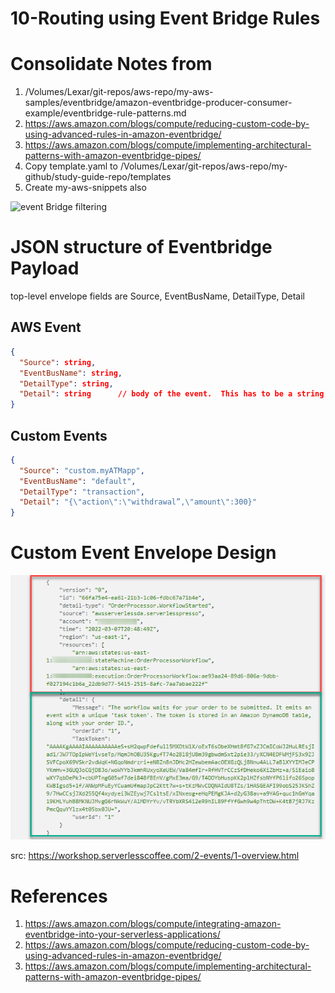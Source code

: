 # 10-Routing using Event Bridge Rules

# Consolidate Notes from
1. /Volumes/Lexar/git-repos/aws-repo/my-aws-samples/eventbridge/amazon-eventbridge-producer-consumer-example/eventbridge-rule-patterns.md
1. https://aws.amazon.com/blogs/compute/reducing-custom-code-by-using-advanced-rules-in-amazon-eventbridge/
1. https://aws.amazon.com/blogs/compute/implementing-architectural-patterns-with-amazon-eventbridge-pipes/
1. Copy template.yaml to /Volumes/Lexar/git-repos/aws-repo/my-github/study-guide-repo/templates
1. Create my-aws-snippets also


<img src="./images/eventbridge-content-filtering-1.png" title="event Bridge filtering" width="900"/>

# JSON structure of Eventbridge Payload

top-level envelope fields are Source, EventBusName, DetailType, Detail

## AWS Event

```json
{
  "Source": string,
  "EventBusName": string,
  "DetailType": string,
  "Detail": string      // body of the event.  This has to be a string
}
```

## Custom Events

```json
{
  "Source": "custom.myATMapp",
  "EventBusName": "default",
  "DetailType": "transaction",
  "Detail": "{\"action\":\"withdrawal”,\"amount\":300}"
}
```

# Custom Event Envelope Design

<img src="./images/eventbridge-routing-1.png" title="Sample Event" width="900"/>

src: https://workshop.serverlesscoffee.com/2-events/1-overview.html

# References

1. https://aws.amazon.com/blogs/compute/integrating-amazon-eventbridge-into-your-serverless-applications/
1. https://aws.amazon.com/blogs/compute/reducing-custom-code-by-using-advanced-rules-in-amazon-eventbridge/
1. https://aws.amazon.com/blogs/compute/implementing-architectural-patterns-with-amazon-eventbridge-pipes/